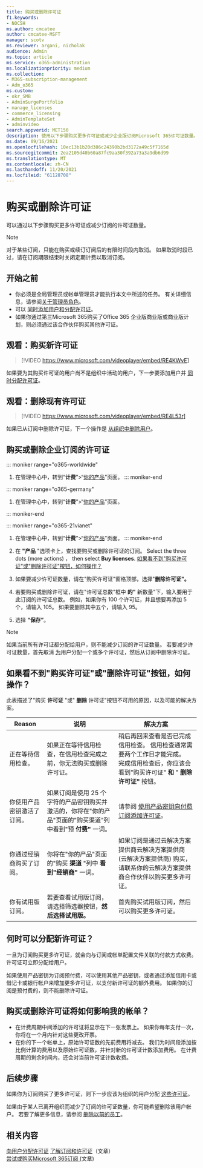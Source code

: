 ```yaml
---
title: 购买或删除许可证
f1.keywords:
- NOCSH
ms.author: cmcatee
author: cmcatee-MSFT
manager: scotv
ms.reviewer: argani, nicholak
audience: Admin
ms.topic: article
ms.service: o365-administration
ms.localizationpriority: medium
ms.collection:
- M365-subscription-management
- Adm_o365
ms.custom:
- okr_SMB
- AdminSurgePortfolio
- manage_licenses
- commerce_licensing
- AdminTemplateSet
- adminvideo
search.appverid: MET150
description: 使用以下步骤购买更多许可证或减少企业版订阅Microsoft 365许可证数量。
ms.date: 09/16/2021
ms.openlocfilehash: 10ec13b1b20d386c24390b2bd3172a49c5f7165d
ms.sourcegitcommit: 2ea2105d40b60a87fc9aa30f392a73a3a9db6d99
ms.translationtype: MT
ms.contentlocale: zh-CN
ms.lasthandoff: 11/20/2021
ms.locfileid: "61128708"
---
```

# <a name="buy-or-remove-licenses"></a>购买或删除许可证

可以通过以下步骤购买更多许可证或减少订阅的许可证数量。

> [!NOTE]
> 对于某些订阅，只能在购买或续订订阅后的有限时间段内取消。 如果取消时段已过，请在订阅期限结束时关闭定期计费以取消订阅。

## <a name="before-you-begin"></a>开始之前

- 你必须是全局管理员或帐单管理员才能执行本文中所述的任务。 有关详细信息，请参阅[关于管理员角色](../../admin/add-users/about-admin-roles.md)。
- 可以 [同时添加用户和分配许可证](../../admin/add-users/add-users.md)。
- 如果你通过第三Microsoft 365购买了Office 365 企业版商业版或商业版计划，则必须通过该合作伙伴购买其他许可证。

## <a name="watch-buy-new-licenses"></a>观看：购买新许可证

> [!VIDEO https://www.microsoft.com/videoplayer/embed/RE4KWvE]

如果要为其购买许可证的用户尚不是组织中活动的用户，下一步要添加用户并 [同时分配许可证](../../admin/add-users/add-users.md)。

## <a name="watch-remove-existing-licenses"></a>观看：删除现有许可证

> [!VIDEO https://www.microsoft.com/videoplayer/embed/RE4L53r]

如果已从订阅中删除许可证，下一个操作是 [从组织中删除用户](../../admin/add-users/delete-a-user.md)。

## <a name="buy-or-remove-licenses-for-your-business-subscription"></a>购买或删除企业订阅的许可证

::: moniker range="o365-worldwide"

1. 在管理中心中，转到“**计费**”\>“<a href="https://go.microsoft.com/fwlink/p/?linkid=842054" target="_blank">你的产品</a>”页面。
::: moniker-end

::: moniker range="o365-germany"

1. 在管理中心中，转到“**计费**”\>“<a href="https://go.microsoft.com/fwlink/p/?linkid=847745" target="_blank">你的产品</a>”页面。

::: moniker-end

::: moniker range="o365-21vianet"

1. 在管理中心中，转到“**计费**”\>“<a href="https://go.microsoft.com/fwlink/p/?linkid=850626" target="_blank">你的产品</a>”页面。
::: moniker-end

2. 在 **"产品** "选项卡上，查找要购买或删除许可证的订阅。 Select the three dots (more actions) ， then select **Buy licenses**. [如果看不到"购买许可证"或"删除许可证"按钮，如何操作？](#what-if-i-dont-see-the-buy-licenses-or-remove-licenses-buttons)

3. 如果要减少许可证数量，请在"购买许可证"窗格顶部，选择"**删除许可证"。**

4. 若要购买或删除许可证，请在"许可证总数"框中 **的"** 新数量"下，输入要用于此订阅的许可证总数。 例如，如果你有 100 个许可证，并且想要再添加 5 个，请输入 105。 如果要删除其中五个，请输入 95。

5. 选择 **“保存”**。

> [!NOTE]
> 如果当前所有许可证都分配给用户，则不能减少订阅的许可证数量。 若要减少许可证数量，首先取消 [为](../../admin/manage/remove-licenses-from-users.md)用户分配一个或多个许可证，然后从订阅中删除许可证。

## <a name="what-if-i-dont-see-the-buy-licenses-or-remove-licenses-buttons"></a>如果看不到"购买许可证"或"删除许可证"按钮，如何操作？

此表描述了"购买 **许可证** "或" **删除** 许可证"按钮不可用的原因，以及可能的解决方案。

|Reason  |说明  |解决方案  |
|---------|---------|---------|
|正在等待信用检查。 |如果正在等待信用检查，在信用检查完成之前，你无法购买或删除许可证。  | 稍后再回来查看是否已完成信用检查。 信用检查通常需要两个工作日才能完成。<br/>完成信用检查后，你应该会看到"购买许可证" **和** " **删除许可证"** 按钮。 |
|你使用产品密钥激活了订阅。| 如果订阅是使用 25 个字符的产品密钥购买并激活的，你将在"你的产品"页面的"购买渠道"列中看到"预 **付费"** 一词。  |请参阅 [使用产品密钥向付费订阅添加许可证](add-licenses-using-product-key.md)。 |
|你通过经销商购买了订阅。| 你将在"你的产品"页面的"购买 **渠道** "列中 **看到"经销商"** 一词。 | 如果订阅是通过云解决方案提供商云解决方案提供商 (云解决方案提供商) 购买，请联系你的云解决方案提供商合作伙伴以购买更多许可证。        |
|你有试用版订阅。 | 若要查看试用版订阅，请选择筛选器按钮，**然后选择试用版。** | 首先购买试用版订阅，然后可以购买更多许可证。|

## <a name="when-will-the-new-licenses-be-available-to-assign"></a>何时可以分配新许可证？

一旦为订阅购买更多许可证，就会向与订阅或帐单配置文件关联的付款方式收费。 许可证可立即分配给用户。

如果使用产品密钥为订阅预付费，可以使用其他产品密钥，或者通过添加信用卡或借记卡或银行帐户来增加更多许可证，以支付新许可证的额外费用。 如果你的订阅是预付费的，则不能删除许可证。

## <a name="how-does-buying-or-removing-licenses-affect-my-billing-statements"></a>购买或删除许可证将如何影响我的帐单？

- 在计费周期中间添加的许可证将显示在下一张发票上。 如果你每年支付一次，你将在一个月内针对这些更改开票。
- 在你的下一个帐单上，原始许可证数的先前费用将减去。 我们为时间段添加按比例计算的费用以及原始许可证数，并针对新的许可证计数添加费用。 在计费周期的剩余时间内，还会对当前许可证计数收费。

## <a name="next-steps"></a>后续步骤

如果你为订阅购买了更多许可证，则下一步应该为组织的用户分配 [这些许可证](../../admin/manage/assign-licenses-to-users.md)。

如果由于某人已离开组织而减少了订阅的许可证数量，你可能希望删除该用户帐户。 若要了解更多信息，请参阅 [删除以前的员工](../../admin/add-users/remove-former-employee.md)。

## <a name="related-content"></a>相关内容

[向用户分配许可证](../../admin/manage/assign-licenses-to-users.md)
[了解订阅和许可证](subscriptions-and-licenses.md)（文章）\
[尝试或购买Microsoft 365订阅 (](../try-or-buy-microsoft-365.md)文章) 

